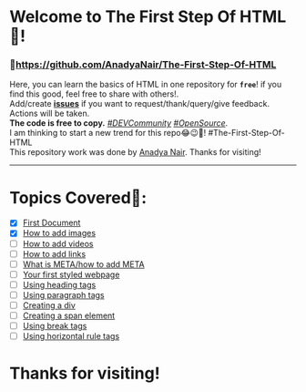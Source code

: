 # Welcome to The First Step Of HTML👋!
### 🔗https://github.com/AnadyaNair/The-First-Step-Of-HTML
Here, you can learn the basics of HTML in one repository for **```free```**! if you find this good, feel free to share with others!.
<br>
Add/create **[issues](https://github.com/AnadyaNair/The-First-Step-Of-HTML/issues)** if you want to request/thank/query/give feedback. Actions will be taken.
<br>
**The code is free to copy.** *[#DEVCommunity](https://twitter.com/search?q=%23DEVCommunity&src=typeahead_click) [#OpenSource](https://twitter.com/search?q=%23OpenSource&src=typeahead_click)*.
<br>
I am thinking to start a new trend for this repo😂😉🤔! #The-First-Step-Of-HTML
<br>
This repository work was done by [Anadya Nair](https://github.com/AnadyaNair). Thanks for visiting!

<hr>

# Topics Covered🌟:
- [x] [First Document](https://github.com/AnadyaNair/The-First-Step-Of-HTML/blob/main/HTMLFirstSteps.html)
- [x] [How to add images](https://github.com/AnadyaNair/The-First-Step-Of-HTML/blob/main/HowToAddImages.html)
- [ ] [How to add videos]()
- [ ] [How to add links]()
- [ ] [What is META/how to add META]()
- [ ] [Your first styled webpage]()
- [ ] [Using heading tags]()
- [ ] [Using paragraph tags]()
- [ ] [Creating a div]()
- [ ] [Creating a span element]()
- [ ] [Using break tags]()
- [ ] [Using horizontal rule tags]()

# Thanks for visiting!
